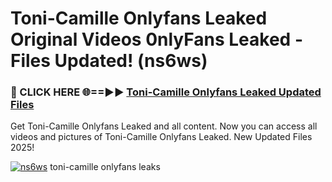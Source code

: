 # Toni-Camille Onlyfans Leaked Original Videos 0nlyFans Leaked - Files Updated! (ns6ws)

<h3>🔴 CLICK HERE 🌐==►► <a href="https://tinyurl.com/brd5kh86" rel="nofollow">Toni-Camille Onlyfans Leaked Updated Files</a></h3>

Get Toni-Camille Onlyfans Leaked and all content. Now you can access all videos and pictures of Toni-Camille Onlyfans Leaked. New Updated Files 2025!

[![ns6ws](https://i.imgur.com/K7sEzmb.gif)](https://tinyurl.com/brd5kh86)
toni-camille onlyfans leaks